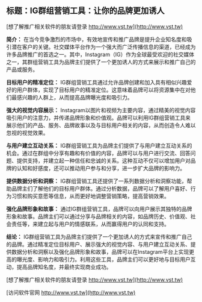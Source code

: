 ## **标题：IG群组营销工具：让你的品牌更加诱人**

[想了解推广相关软件的朋友请登录 http://www.vst.tw](http://www.vst.tw)

**简介：**
在当今竞争激烈的市场中，有效地宣传和推广品牌是提升企业知名度和吸引潜在客户的关键。社交媒体平台作为一个强大而广泛传播信息的渠道，已经成为许多品牌推广的首选之一。其中，Instagram（IG）作为全球最受欢迎的社交媒体之一，其群组营销工具为品牌主们提供了一个更加诱人的方式来展示和推广自己的产品或服务。

**目标用户的精准定位：**
IG群组营销工具通过允许品牌创建和加入具有相似兴趣爱好的用户群体，实现了目标用户的精准定位。这意味着品牌可以将资源集中在对他们最感兴趣的人群上，从而提高品牌曝光度和吸引力。

**强大的视觉内容展示：**
Instagram以图片和视频为主要内容，通过精美的视觉内容吸引用户的注意力，并传递品牌形象和价值观。品牌可以利用IG群组营销工具来展示他们的产品、服务、品牌故事以及与目标用户相关的内容，从而创造令人难以忽视的视觉效果。

**与用户建立互动关系：**
IG群组营销工具为品牌主们提供了与用户建立互动关系的机会。通过在群组中分享有趣和有价值的内容，品牌可以与用户进行交流、回答问题、提供支持，并建立起一种信任和忠诚的关系。这种互动不仅可以增加用户对品牌的认知和好感度，还可以推动用户参与和分享，进一步扩大品牌的影响力。

**提供数据分析和洞察：**
IG群组营销工具还提供了一系列数据分析和洞察功能，帮助品牌主们了解他们的目标用户群体。通过分析数据，品牌可以了解用户喜好、行为习惯和购买意愿等信息，从而更好地调整营销策略，提高营销效果。

**强化品牌形象和故事：**
通过IG群组营销工具，品牌可以向用户展示其独特的品牌形象和故事。品牌主们可以通过分享与品牌相关的内容，如品牌历史、价值观、社会责任等，来建立起与用户的情感联系，从而赢得用户的认同和支持。

**结论：**
IG群组营销工具为品牌主们提供了一个更加诱人的方式来宣传和推广自己的品牌。通过精准定位目标用户、展示强大的视觉内容、与用户建立互动关系、提供数据分析和洞察以及强化品牌形象和故事，品牌可以在Instagram平台上实现更高的曝光度、影响力和吸引力。利用这些工具，品牌主们可以更好地与目标用户互动，提高品牌知名度，并最终实现商业成功。

[想了解推广相关软件的朋友请登录 http://www.vst.tw](http://www.vst.tw)


[访问软件官网 http://www.vst.tw](http://www.vst.tw)
